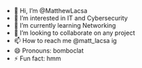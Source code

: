- 👋 Hi, I’m @MatthewLacsa
- 👀 I’m interested in IT and Cybersecurity
- 🌱 I’m currently learning Networking 
- 💞️ I’m looking to collaborate on any project
- 📫 How to reach me @matt_lacsa ig
- 😄 Pronouns: bomboclat
- ⚡ Fun fact: hmm

